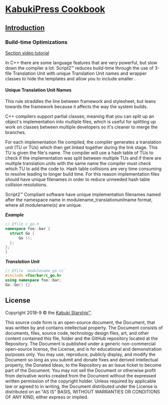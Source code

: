 # [KabukiPress Cookbook](../readme.md)

## [Introduction](./readme.md)

### Build-time Optimizations

[Section video tutorial](https://www.youtube.com/channel/UCS2vQG4gUE3vXWV_K9XScQw)

In C++ there are some language features that are very powerful, but slow down the compiler a lot. Script2™ reduces build-time through the use of 3-file Translation Unit with unique Translation Unit names and wrapper classes to hide the templates and allow you to include smaller .

#### Unique Translation Unit Names

This rule straddles the line between framework and stylesheet, but leans towards the framework because it affects the way the system builds.

C++ compilers support partial classes; meaning that you can split up an object's implementation into multiple files, which is useful for splitting up work on classes between multiple developers so it's cleaner to merge the branches.

For each implementation file compiled, the compiler generates a translation unit (TU or TUs) which then get linked together during the link stage. This TU is given the file's name. The compiler will use a hash table of TUs to check if the implementation was split between multiple TUs and if there are multiple translation units with the same name the compiler must check which TU to add the code to. Hash table collisions are very time consuming to resolve leading to longer build time. For this reason implementation files should have unique filenames in order to reduce unneeded hash table collision resolutions.

Script2™ Compliant software have unique implementation filenames named after the namespace name in modulename_translationunitname format, where all modulename(s) are unique.

***Example***

```C++
// @file c_go.h
namespace foo::bar {
  struct Go {
      Go ();
  };
};
}
```

***Translation Unit***

```C++
// @file `modulename_go.cc`
#include <foo/bar/c_go.h>
using namespace foo::bar;
Go::Go() {}
```

## License

Copyright 2018-9 © the [Kabuki Starship™](https://kabukistarship.com).

This source code form is an open-source document, the Document, that was written by and contains intellectual property. The Document consists of documents, files, source code, technology design files, art, and other content contained this file, folder and the GitHub repository located at the Repository. The Document is published under a generic non-commercial open-source license, the License, and is for educational and demonstration purposes only. You may use, reproduce, publicly display, and modify the Document so long as you submit and donate fixes and derived intellectual property, the Donated Ideas, to the Repository as an Issue ticket to become part of the Document. You may not sell the Document or otherwise profit from derivative works created from the Document without the expressed written permission of the copyright holder. Unless required by applicable law or agreed to in writing, the Document distributed under the License is distributed on an "AS IS" BASIS, WITHOUT WARRANTIES OR CONDITIONS OF ANY KIND, either express or implied.
